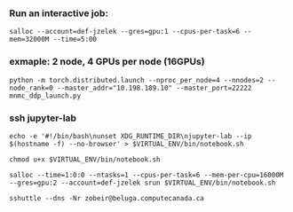 ### Run an interactive job:
`salloc --account=def-jzelek --gres=gpu:1 --cpus-per-task=6 --mem=32000M --time=5:00`

### exmaple: 2 node, 4 GPUs per node (16GPUs)
`python -m torch.distributed.launch --nproc_per_node=4 --nnodes=2 --node_rank=0 --master_addr="10.198.189.10" --master_port=22222  mnmc_ddp_launch.py`

### ssh jupyter-lab
`echo -e '#!/bin/bash\nunset XDG_RUNTIME_DIR\njupyter-lab --ip $(hostname -f) --no-browser' > $VIRTUAL_ENV/bin/notebook.sh`

`chmod u+x $VIRTUAL_ENV/bin/notebook.sh`

`salloc --time=1:0:0 --ntasks=1 --cpus-per-task=6 --mem-per-cpu=16000M --gres=gpu:2 --account=def-jzelek srun $VIRTUAL_ENV/bin/notebook.sh`

`sshuttle --dns -Nr zobeir@beluga.computecanada.ca`

